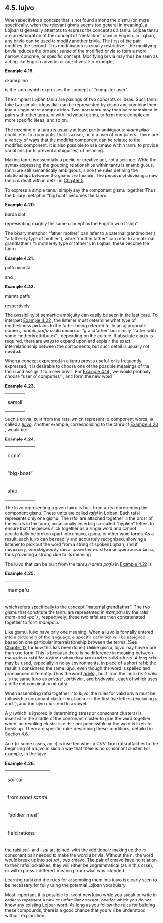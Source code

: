 <a id="section-lujvo"></a>4.5. <a id="c4s5"></a>lujvo
-----------------------------------------------------

<a id="id-1.5.7.2.1" class="indexterm"></a><a id="id-1.5.7.2.2" class="indexterm"></a><a id="id-1.5.7.2.3" class="indexterm"></a><a id="id-1.5.7.2.4" class="indexterm"></a>When specifying a concept that is not found among the gismu (or, more specifically, when the relevant gismu seems too general in meaning), a Lojbanist generally attempts to express the concept as a tanru. Lojban tanru are an elaboration of the concept of “metaphor” used in English. In Lojban, any brivla can be used to modify another brivla. The first of the pair modifies the second. This modification is usually restrictive – the modifying brivla reduces the broader sense of the modified brivla to form a more narrow, concrete, or specific concept. Modifying brivla may thus be seen as acting like English adverbs or adjectives. For example,

<div class="interlinear-gloss-example example">
<a id="example-random-id-xhQP"></a>

**Example 4.19. <a id="c4e5d1"></a>** 

<a id="id-1.5.7.3.2.1" class="indexterm"></a>skami pilno

</div>  

is the tanru which expresses the concept of “computer user”.

<a id="id-1.5.7.5.1" class="indexterm"></a>The simplest Lojban tanru are pairings of two concepts or ideas. Such tanru take two simpler ideas that can be represented by gismu and combine them into a single more complex idea. Two-part tanru may then be recombined in pairs with other tanru, or with individual gismu, to form more complex or more specific ideas, and so on.

<a id="id-1.5.7.6.1" class="indexterm"></a>The meaning of a tanru is usually at least partly ambiguous: _<a id="id-1.5.7.6.2.1" class="indexterm"></a>skami pilno_ could refer to a computer that is a user, or to a user of computers. There are a variety of ways that the modifier component can be related to the modified component. It is also possible to use cmavo within tanru to provide variations (or to prevent ambiguities) of meaning.

<a id="id-1.5.7.7.1" class="indexterm"></a>Making tanru is essentially a poetic or creative act, not a science. While the syntax expressing the grouping relationships within tanru is unambiguous, tanru are still semantically ambiguous, since the rules defining the relationships between the gismu are flexible. The process of devising a new tanru is dealt with in detail in [Chapter 5](../chapter-selbri).

<a id="id-1.5.7.8.1" class="indexterm"></a>To express a simple tanru, simply say the component gismu together. Thus the binary metaphor “big boat” becomes the tanru

<div class="interlinear-gloss-example example">
<a id="example-random-id-oLE3"></a>

**Example 4.20. <a id="id-1.5.7.9.1.1" class="indexterm"></a><a id="c4e5d2"></a>** 

<a id="id-1.5.7.9.2.1" class="indexterm"></a>barda bloti

</div>  

representing roughly the same concept as the English word “ship”.

<a id="id-1.5.7.11.1" class="indexterm"></a>The binary metaphor “father mother” can refer to a paternal grandmother ( “a father-ly type of mother”), while “mother father” can refer to a maternal grandfather ( “a mother-ly type of father”). In Lojban, these become the tanru

<div class="interlinear-gloss-example example">
<a id="example-random-id-4wK9"></a>

**Example 4.21. <a id="id-1.5.7.12.1.1" class="indexterm"></a><a id="c4e5d3"></a>** 

<a id="id-1.5.7.12.2.1" class="indexterm"></a>patfu mamta

</div>  

and

<div class="interlinear-gloss-example example">
<a id="example-random-id-KQ4s"></a>

**Example 4.22. <a id="id-1.5.7.14.1.1" class="indexterm"></a><a id="c4e5d4"></a>** 

<a id="id-1.5.7.14.2.1" class="indexterm"></a>mamta patfu

</div>  

respectively.

<a id="id-1.5.7.16.1" class="indexterm"></a>The possibility of semantic ambiguity can easily be seen in the last case. To interpret [Example 4.22](../section-lujvo#example-random-id-KQ4s) , the listener must determine what type of motherliness pertains to the father being referred to. In an appropriate context, _<a id="id-1.5.7.16.3.1" class="indexterm"></a>mamta patfu_ could mean not “grandfather” but simply “father with some motherly attributes” , depending on the culture. If absolute clarity is required, there are ways to expand upon and explain the exact interrelationship between the components; but such detail is usually not needed.

<a id="id-1.5.7.17.1" class="indexterm"></a><a id="id-1.5.7.17.2" class="indexterm"></a><a id="id-1.5.7.17.3" class="indexterm"></a>When a concept expressed in a tanru proves useful, or is frequently expressed, it is desirable to choose one of the possible meanings of the tanru and assign it to a new brivla. For [Example 4.19](../section-lujvo#example-random-id-xhQP) , we would probably choose “user of computers” , and form the new word

<div class="lujvo-example example">
<a id="example-random-id-v5YD"></a>

**Example 4.23. <a id="c4e5d5"></a>** 

<table class="lujvo-making"><colgroup></colgroup><tbody><tr><td><p class="jbo">sampli</p></td></tr></tbody></table>

</div>  

Such a brivla, built from the rafsi which represent its component words, is called a _<a id="id-1.5.7.19.1.1" class="indexterm"></a>[_lujvo_](../go01#valsi-lujvo)_. Another example, corresponding to the tanru of [Example 4.20](../section-lujvo#example-random-id-oLE3) , would be:

<div class="lujvo-example example">
<a id="example-random-id-aiAR"></a>

**Example 4.24. <a id="c4e5d6"></a>** 

<table class="lujvo-making"><colgroup></colgroup><tbody><tr><td><p class="jbo">bralo'i</p></td></tr><tr><td><p class="gloss"><span class="quote">“<span class="quote">big-boat</span>”</span></p></td></tr><tr><td><p class="natlang">ship</p></td></tr></tbody></table>

</div>  

<a id="id-1.5.7.21.1" class="indexterm"></a><a id="id-1.5.7.21.2" class="indexterm"></a><a id="id-1.5.7.21.3" class="indexterm"></a>The lujvo representing a given tanru is built from units representing the component gismu. These units are called _<a id="id-1.5.7.21.4.1" class="indexterm"></a>[_rafsi_](../go01#valsi-rafsi)_ in Lojban. Each rafsi represents only one gismu. The rafsi are attached together in the order of the words in the tanru, occasionally inserting so-called “hyphen” letters to ensure that the pieces stick together as a single word and cannot accidentally be broken apart into cmavo, gismu, or other word forms. As a result, each lujvo can be readily and accurately recognized, allowing a listener to pick out the word from a string of spoken Lojban, and if necessary, unambiguously decompose the word to a unique source tanru, thus providing a strong clue to its meaning.

The lujvo that can be built from the tanru _<a id="id-1.5.7.22.1.1" class="indexterm"></a>mamta patfu_ in [Example 4.22](../section-lujvo#example-random-id-KQ4s) is

<div class="lujvo-example example">
<a id="example-random-id-TCUH"></a>

**Example 4.25. <a id="c4e5d7"></a>** 

<table class="lujvo-making"><colgroup></colgroup><tbody><tr><td><p class="jbo">mampa'u</p></td></tr></tbody></table>

</div>  

which refers specifically to the concept “maternal grandfather”. The two gismu that constitute the tanru are represented in _mampa'u_ by the rafsi _mam-_ and _\-pa'u_ , respectively; these two rafsi are then concatenated together to form _mampa'u_.

<a id="id-1.5.7.25.1" class="indexterm"></a><a id="id-1.5.7.25.2" class="indexterm"></a><a id="id-1.5.7.25.3" class="indexterm"></a><a id="id-1.5.7.25.4" class="indexterm"></a><a id="id-1.5.7.25.5" class="indexterm"></a>Like gismu, lujvo have only one meaning. When a lujvo is formally entered into a dictionary of the language, a specific definition will be assigned based on one particular interrelationship between the terms. (See [Chapter 12](../chapter-lujvo) for how this has been done.) Unlike gismu, lujvo may have more than one form. This is because there is no difference in meaning between the various rafsi for a gismu when they are used to build a lujvo. A long rafsi may be used, especially in noisy environments, in place of a short rafsi; the result is considered the same lujvo, even though the word is spelled and pronounced differently. Thus the word _<a id="id-1.5.7.25.7.1" class="indexterm"></a>[_brivla_](../go01#valsi-brivla)_ , built from the tanru _<a id="id-1.5.7.25.8.1" class="indexterm"></a>bridi valsi_ , is the same lujvo as _brivalsi_ , _bridyvla_ , and _bridyvalsi_ , each of which uses a different combination of rafsi.

<a id="id-1.5.7.26.1" class="indexterm"></a><a id="id-1.5.7.26.2" class="indexterm"></a><a id="id-1.5.7.26.3" class="indexterm"></a><a id="id-1.5.7.26.4" class="indexterm"></a><a id="id-1.5.7.26.5" class="indexterm"></a>When assembling rafsi together into lujvo, the rules for valid brivla must be followed: a consonant cluster must occur in the first five letters (excluding _y_ and _'_), and the lujvo must end in a vowel.

<a id="id-1.5.7.27.1" class="indexterm"></a><a id="id-1.5.7.27.2" class="indexterm"></a><a id="id-1.5.7.27.3" class="indexterm"></a>A _y_ (which is ignored in determining stress or consonant clusters) is inserted in the middle of the consonant cluster to glue the word together when the resulting cluster is either not permissible or the word is likely to break up. There are specific rules describing these conditions, detailed in [Section 4.6](../section-rafsi).

<a id="id-1.5.7.28.1" class="indexterm"></a><a id="id-1.5.7.28.2" class="indexterm"></a><a id="id-1.5.7.28.3" class="indexterm"></a><a id="id-1.5.7.28.4" class="indexterm"></a>An _r_ (in some cases, an _n_) is inserted when a CVV-form rafsi attaches to the beginning of a lujvo in such a way that there is no consonant cluster. For example, in the lujvo

<div class="lujvo-example example">
<a id="example-random-id-3Qtv"></a>

**Example 4.26. <a id="id-1.5.7.29.1.1" class="indexterm"></a><a id="c4e5d8"></a>** 

<table class="lujvo-making"><colgroup></colgroup><tbody><tr><td><p class="jbo">soirsai</p></td></tr><tr><td><p>from <span xml:lang="jbo" class="foreignphrase" lang="jbo"><em xml:lang="jbo" class="foreignphrase" lang="jbo"><a id="id-1.5.7.29.2.3.1.1.1.1" class="indexterm"></a>sonci sanmi</em></span></p></td></tr><tr><td><p class="gloss"><span class="quote">“<span class="quote">soldier meal</span>”</span></p></td></tr><tr><td><p class="natlang">field rations</p></td></tr></tbody></table>

</div>  

<a id="id-1.5.7.30.1" class="indexterm"></a><a id="id-1.5.7.30.2" class="indexterm"></a>the rafsi _soi-_ and _\-sai_ are joined, with the additional _r_ making up the _rs_ consonant pair needed to make the word a brivla. Without the _r_ , the word would break up into _<a id="id-1.5.7.30.8.1" class="indexterm"></a>soi sai_ , two cmavo. The pair of cmavo have no relation to their rafsi lookalikes; they will either be ungrammatical (as in this case), or will express a different meaning from what was intended.

Learning rafsi and the rules for assembling them into lujvo is clearly seen to be necessary for fully using the potential Lojban vocabulary.

<a id="id-1.5.7.32.1" class="indexterm"></a>Most important, it is possible to invent new lujvo while you speak or write in order to represent a new or unfamiliar concept, one for which you do not know any existing Lojban word. As long as you follow the rules for building these compounds, there is a good chance that you will be understood without explanation.